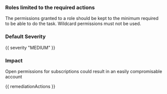 
### Roles limited to the required actions

The permissions granted to a role should be kept to the minimum required to be able to do the task. Wildcard permissions must not be used.

### Default Severity
{{ severity "MEDIUM" }}

### Impact
Open permissions for subscriptions could result in an easily compromisable account

<!-- DO NOT CHANGE -->
{{ remediationActions }}

